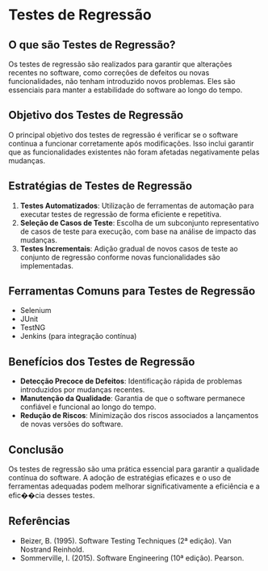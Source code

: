 # Testes de Regressão

## O que são Testes de Regressão?
Os testes de regressão são realizados para garantir que alterações recentes no software, como correções de defeitos ou novas funcionalidades, não tenham introduzido novos problemas. Eles são essenciais para manter a estabilidade do software ao longo do tempo.

## Objetivo dos Testes de Regressão
O principal objetivo dos testes de regressão é verificar se o software continua a funcionar corretamente após modificações. Isso inclui garantir que as funcionalidades existentes não foram afetadas negativamente pelas mudanças.

## Estratégias de Testes de Regressão
1. **Testes Automatizados**: Utilização de ferramentas de automação para executar testes de regressão de forma eficiente e repetitiva.
2. **Seleção de Casos de Teste**: Escolha de um subconjunto representativo de casos de teste para execução, com base na análise de impacto das mudanças.
3. **Testes Incrementais**: Adição gradual de novos casos de teste ao conjunto de regressão conforme novas funcionalidades são implementadas.

## Ferramentas Comuns para Testes de Regressão
- Selenium
- JUnit
- TestNG
- Jenkins (para integração contínua)

## Benefícios dos Testes de Regressão
- **Detecção Precoce de Defeitos**: Identificação rápida de problemas introduzidos por mudanças recentes.
- **Manutenção da Qualidade**: Garantia de que o software permanece confiável e funcional ao longo do tempo.
- **Redução de Riscos**: Minimização dos riscos associados a lançamentos de novas versões do software.

## Conclusão
Os testes de regressão são uma prática essencial para garantir a qualidade contínua do software. A adoção de estratégias eficazes e o uso de ferramentas adequadas podem melhorar significativamente a eficiência e a efic��cia desses testes.

## Referências
- Beizer, B. (1995). Software Testing Techniques (2ª edição). Van Nostrand Reinhold.
- Sommerville, I. (2015). Software Engineering (10ª edição). Pearson.
